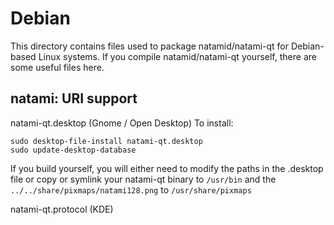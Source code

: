 
Debian
====================
This directory contains files used to package natamid/natami-qt
for Debian-based Linux systems. If you compile natamid/natami-qt yourself, there are some useful files here.

## natami: URI support ##


natami-qt.desktop  (Gnome / Open Desktop)
To install:

	sudo desktop-file-install natami-qt.desktop
	sudo update-desktop-database

If you build yourself, you will either need to modify the paths in
the .desktop file or copy or symlink your natami-qt binary to `/usr/bin`
and the `../../share/pixmaps/natami128.png` to `/usr/share/pixmaps`

natami-qt.protocol (KDE)

